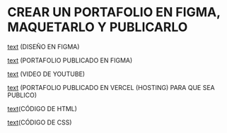 # CREAR UN PORTAFOLIO EN FIGMA, MAQUETARLO Y PUBLICARLO

[text](https://www.figma.com/design/qwSDbJGBmrkVOnVBKZcxRr/Untitled?t=Fp8f6dZ4iy0fsmFd-1) (DISEÑO EN FIGMA)

[text](https://www.figma.com/community/file/1387715424112796461/portafolio-ejemplo?fuid=1357325179356191955) (PORTAFOLIO PUBLICADO EN FIGMA)

[text](https://youtu.be/ScPeeC0AtnM) (VIDEO DE YOUTUBE)

[text](https://portafilio.vercel.app/) (PORTAFOLIO PUBLICADO EN VERCEL (HOSTING) PARA QUE SEA PUBLICO)

[text](https://github.com/Pan2209/portafilio/blob/master/src/app/app.component.html)(CÓDIGO DE HTML)

[text](https://github.com/Pan2209/portafilio/blob/master/src/app/app.component.css)(CÓDIGO DE CSS)
